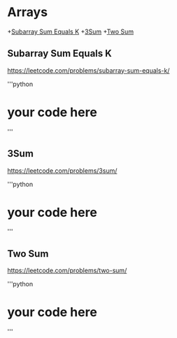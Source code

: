 # Arrays

+[Subarray Sum Equals K](#subarray-sum-equals-k)
+[3Sum](#3sum)
+[Two Sum](#two-sum)

## Subarray Sum Equals K

https://leetcode.com/problems/subarray-sum-equals-k/

'''python
# your code here
'''

## 3Sum

https://leetcode.com/problems/3sum/

'''python
# your code here
'''

## Two Sum

https://leetcode.com/problems/two-sum/

'''python
# your code here
'''
